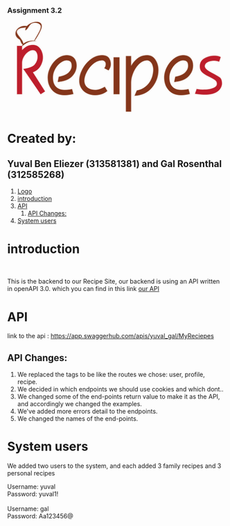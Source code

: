 ### Assignment 3.2
<a name="logo"></a>

![logo](logo.PNG)
# Created by:
## Yuval Ben Eliezer (313581381) and Gal Rosenthal (312585268)

1. [ Logo ](#logo)
1. [introduction ](#introduction)
1. [ API ](#ourAPI)
    1. [ API Changes: ](#changes)
1. [ System users ](#users)

<a name="introduction"></a>
# introduction
<br>
<p>
This is the backend to our Recipe Site, our backend is using an API written in openAPI 3.0.
which you can find in this link <a href="https://app.swaggerhub.com/apis/yuval_gal/MyReciepes">our API</a>
</p>

<a name="ourAPI"></a>
# API
 link to the api : https://app.swaggerhub.com/apis/yuval_gal/MyReciepes

<a name="changes"></a>
## API Changes:
1. We replaced the tags to be like the routes we chose: user, profile, recipe.
2. We decided in which endpoints we should use cookies and which dont..
3. We changed some of the end-points return value to make it as the API, and accordingly we changed the examples.
4. We've added more errors detail to the endpoints.
5. We changed the names of the end-points.
 
<a name="users"></a>
# System users
We added two users to the system, and each added 3 family recipes and 3 personal recipes

Username: yuval
<br>
Password: yuval1!
<br>
<br>
Username: gal
<br>
Password: Aa123456@
